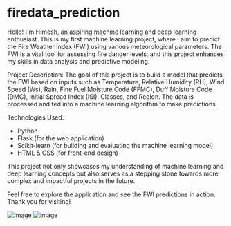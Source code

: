 # firedata_prediction
Hello! I'm Himesh, an aspiring machine learning and deep learning enthusiast. This is my first machine learning project, where I aim to predict the Fire Weather Index (FWI) using various meteorological parameters. The FWI is a vital tool for assessing fire danger levels, and this project enhances my skills in data analysis and predictive modeling.

Project Description:
The goal of this project is to build a model that predicts the FWI based on inputs such as Temperature, Relative Humidity (RH), Wind Speed (Ws), Rain, Fine Fuel Moisture Code (FFMC), Duff Moisture Code (DMC), Initial Spread Index (ISI), Classes, and Region. The data is processed and fed into a machine learning algorithm to make predictions.

Technologies Used:
- Python
- Flask (for the web application)
- Scikit-learn (for building and evaluating the machine learning model)
- HTML & CSS (for front-end design)

This project not only showcases my understanding of machine learning and deep learning concepts but also serves as a stepping stone towards more complex and impactful projects in the future.

Feel free to explore the application and see the FWI predictions in action. Thank you for visiting!


![image](https://github.com/user-attachments/assets/d761a2ea-7840-4f26-9b49-9ac38a202c68)
![image](https://github.com/user-attachments/assets/73d63fc7-f46a-4b45-a09e-2f7cf8b0b243)
